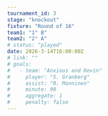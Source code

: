 ```yaml
---
tournament_id: 3
stage: "knockout"
fixture: "Round of 16"
team1: "1° B"
team2: "2° A"
# status: "played"
date: 2026-3-14T16:00:00Z
# link: ""
# goals:
#   - team: "Anxious and Kevin"
#     player: "S. Granberg"
#     assist: "R. Manninen"
#     minute: 90
#     aggregate: 1
#     penalty: false
---
```


